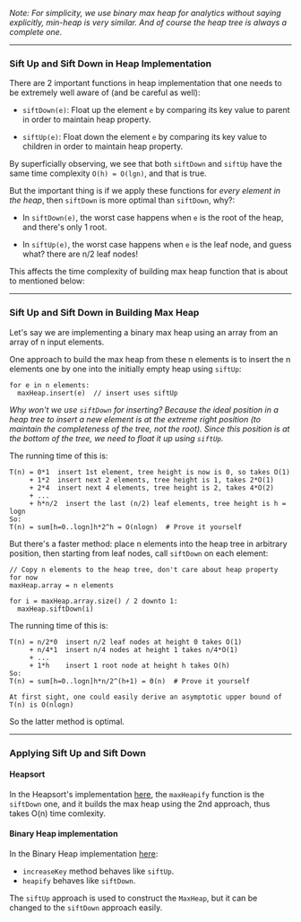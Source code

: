 _Note: For simplicity, we use binary max heap for analytics without saying explicitly, min-heap is very similar. And of course the heap tree is always a complete one._

---

### Sift Up and Sift Down in Heap Implementation

There are 2 important functions in heap implementation that one needs to be extremely well aware of (and be careful as well):

  - `siftDown(e)`: Float up the element `e` by comparing its key value to parent in order to maintain heap property.

  - `siftUp(e)`: Float down the element `e` by comparing its key value to children in order to maintain heap property.

By superficially observing, we see that both `siftDown` and `siftUp` have the same time complexity `O(h) = O(lgn)`, and that is true.

But the important thing is if we apply these functions for _every element in the heap_, then `siftDown` is more optimal than `siftDown`, why?:

  - In `siftDown(e)`, the worst case happens when `e` is the root of the heap, and there's only 1 root.

  - In `siftUp(e)`, the worst case happens when `e` is the leaf node, and guess what? there are n/2 leaf nodes!

This affects the time complexity of building max heap function that is about to mentioned below:

---

### Sift Up and Sift Down in Building Max Heap

Let's say we are implementing a binary max heap using an array from an array of n input elements.

One approach to build the max heap from these n elements is to insert the n elements one by one into the initially empty heap using `siftUp`:

```
for e in n elements:
  maxHeap.insert(e)  // insert uses siftUp
```

_Why won't we use `siftDown` for inserting? Because the ideal position in a heap tree to insert a new element is at the extreme right position (to maintain the completeness of the tree, not the root). Since this position is at the bottom of the tree, we need to float it up using `siftUp`._

The running time of this is:

```
T(n) = 0*1  insert 1st element, tree height is now is 0, so takes O(1)
     + 1*2  insert next 2 elements, tree height is 1, takes 2*O(1)
     + 2*4  insert next 4 elements, tree height is 2, takes 4*O(2)
     + ...
     + h*n/2  insert the last (n/2) leaf elements, tree height is h = logn
So:
T(n) = sum[h=0..logn]h*2^h = O(nlogn)  # Prove it yourself
```

But there's a faster method: place n elements into the heap tree in arbitrary position, then starting from leaf nodes, call `siftDown` on each element:


```
// Copy n elements to the heap tree, don't care about heap property for now
maxHeap.array = n elements

for i = maxHeap.array.size() / 2 downto 1:
  maxHeap.siftDown(i)
```

The running time of this is:

```
T(n) = n/2*0  insert n/2 leaf nodes at height 0 takes O(1)
     + n/4*1  insert n/4 nodes at height 1 takes n/4*O(1)
     + ...
     + 1*h    insert 1 root node at height h takes O(h)
So:
T(n) = sum[h=0..logn]h*n/2^(h+1) = Θ(n)  # Prove it yourself

At first sight, one could easily derive an asymptotic upper bound of T(n) is O(nlogn)
```

So the latter method is optimal.

---

### Applying Sift Up and Sift Down

#### Heapsort

In the Heapsort's implementation [here](../algorithms/heap-sort.cpp), the `maxHeapify` function is the `siftDown` one, and it builds the max heap using the 2nd approach, thus takes O(n) time comlexity.

#### Binary Heap implementation

In the Binary Heap implementation [here](binary-heap.cpp):
  - `increaseKey` method behaves like `siftUp`.
  - `heapify` behaves like `siftDown`.

The `siftUp` approach is used to construct the `MaxHeap`, but it can be changed to the `siftDown` approach easily.
